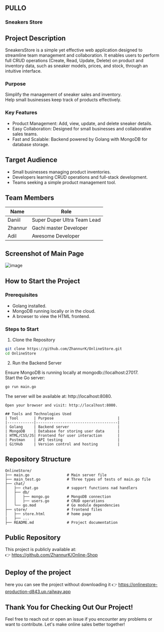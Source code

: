 ## PULLO
### Sneakers Store

## Project Description
SneakersStore is a simple yet effective web application designed to streamline team management and collaboration. It enables users to perform full CRUD operations (Create, Read, Update, Delete) on product and inventory data, such as sneaker models, prices, and stock, through an intuitive interface.

### Purpose
Simplify the management of sneaker sales and inventory.  
Help small businesses keep track of products effectively.

### Key Features
- Product Management: Add, view, update, and delete sneaker details.
- Easy Collaboration: Designed for small businesses and collaborative sales teams.
- Fast and Scalable: Backend powered by Golang with MongoDB for database storage.

## Target Audience
- Small businesses managing product inventories.
- Developers learning CRUD operations and full-stack development.
- Teams seeking a simple product management tool.

## Team Members
| Name   | Role               |
|--------|--------------------|
| Daniil | Super Duper Ultra Team Lead |
| Zhannur| Gachi master Developer  |
| Adil   | Awesome Developer  |

## Screenshot of Main Page
![image](https://github.com/user-attachments/assets/7a1e62d9-817b-412a-a53a-6b12a04eb2fc)


## How to Start the Project
### Prerequisites
- Golang installed.
- MongoDB running locally or in the cloud.
- A browser to view the HTML frontend.

### Steps to Start
1. Clone the Repository
```bash
git clone https://github.com/ZhannurK/OnlineStore.git
cd OnlineStore
```
2. Run the Backend Server

Ensure MongoDB is running locally at mongodb://localhost:27017.  
Start the Go server:
```bash
go run main.go
```
The server will be available at: http://localhost:8080.

```
Open your browser and visit: http://localhost:8000.

## Tools and Technologies Used
| Tool       | Purpose                             |
|------------|-------------------------------------|
| Golang     | Backend server                      |
| MongoDB    | Database for storing user data      |
| HTML/CSS/JS| Frontend for user interaction       |
| Postman    | API testing                         |
| GitHub     | Version control and hosting         |
```

## Repository Structure
```
OnlineStore/
├── main.go                 # Main server file
├── main_test.go            # Three types of tests of main.go file
├── chat/
│   ├── chat.go             # support functions nad handlers
│   ├── db/
│   │   ├── mongo.go        # MongoDB connection
│   │   ├── users.go        # CRUD operations
│   └── go.mod              # Go module dependencies
├── store/                  # frontend files
│   ├── store.html          # home page
|   ├── ...
├── README.md               # Project documentation
```

## Public Repository
This project is publicly available at:  
👉 https://github.com/ZhannurK/Online-Shop

## Deploy of the project
here you can see the project without downloading it 👉 https://onlinestore-production-d843.up.railway.app

## Thank You for Checking Out Our Project!
Feel free to reach out or open an issue if you encounter any problems or want to contribute. Let's make online sales better together!
